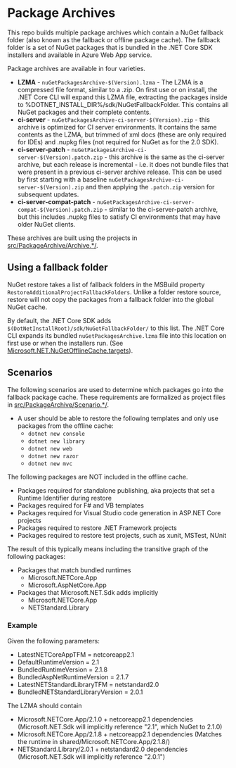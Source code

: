 Package Archives
================

This repo builds multiple package archives which contain a NuGet fallback folder (also known as the fallback or offline package cache). The fallback folder is a set of NuGet packages that is bundled in the .NET Core SDK installers and available in Azure Web App service.

Package archives are available in four varieties.

* **LZMA** - `nuGetPackagesArchive-$(Version).lzma` - The LZMA is a compressed file format, similar to a .zip. On first use or on install, the .NET Core CLI will expand this LZMA file, extracting the packages inside to %DOTNET_INSTALL_DIR%/sdk/NuGetFallbackFolder. This contains all NuGet packages and their complete contents.
* **ci-server** - `nuGetPackagesArchive-ci-server-$(Version).zip` - this archive is optimized for CI server environments. It contains the same contents as the LZMA, but trimmed of xml docs (these are only required for IDEs) and .nupkg files (not required for NuGet as for the 2.0 SDK).
* **ci-server-patch** - `nuGetPackagesArchive-ci-server-$(Version).patch.zip` - this archive is the same as the ci-server archive, but each release is incremental - i.e. it does not bundle files that were present in a previous ci-server archive release. This can be used by first starting with a baseline `nuGetPackagesArchive-ci-server-$(Version).zip` and then applying the `.patch.zip` version for subsequent updates.
* **ci-server-compat-patch** - `nuGetPackagesArchive-ci-server-compat-$(Version).patch.zip` - similar to the ci-server-patch archive, but this includes .nupkg files to satisfy CI environments that may have older NuGet clients.

These archives are built using the projects in [src/PackageArchive/Archive.\*/](/src/PackageArchive/).

## Using a fallback folder

NuGet restore takes a list of fallback folders in the MSBuild property `RestoreAdditionalProjectFallbackFolders`. Unlike a folder restore source, restore will not copy the packages from a fallback folder into the global NuGet cache.

By default, the .NET Core SDK adds `$(DotNetInstallRoot)/sdk/NuGetFallbackFolder/` to this list. The .NET Core CLI expands its bundled `nuGetPackagesArchive.lzma` file into this location on first use or when the installers run. (See [Microsoft.NET.NuGetOfflineCache.targets](https://github.com/dotnet/sdk/blob/v2.1.300/src/Tasks/Microsoft.NET.Build.Tasks/targets/Microsoft.NET.NuGetOfflineCache.targets)).

## Scenarios

The following scenarios are used to determine which packages go into the fallback package cache.
These requirements are formalized as project files in [src/PackageArchive/Scenario.\*/](/src/PackageArchive/).

 - A user should be able to restore the following templates and only use packages from the offline cache:
    - `dotnet new console`
    - `dotnet new library`
    - `dotnet new web`
    - `dotnet new razor`
    - `dotnet new mvc`

The following packages are NOT included in the offline cache.
  - Packages required for standalone publishing, aka projects that set a Runtime Identifier during restore
  - Packages required for F# and VB templates
  - Packages required for Visual Studio code generation in ASP.NET Core projects
  - Packages required to restore .NET Framework projects
  - Packages required to restore test projects, such as xunit, MSTest, NUnit

The result of this typically means including the transitive graph of the following packages:

  - Packages that match bundled runtimes
    - Microsoft.NETCore.App
    - Microsoft.AspNetCore.App
  - Packages that Microsoft.NET.Sdk adds implicitly
    - Microsoft.NETCore.App
    - NETStandard.Library

### Example

Given the following parameters:
 - LatestNETCoreAppTFM = netcoreapp2.1
 - DefaultRuntimeVersion = 2.1
 - BundledRuntimeVersion = 2.1.8
 - BundledAspNetRuntimeVersion = 2.1.7
 - LatestNETStandardLibraryTFM = netstandard2.0
 - BundledNETStandardLibraryVersion = 2.0.1

The LZMA should contain
  - Microsoft.NETCore.App/2.1.0 + netcoreapp2.1 dependencies (Microsoft.NET.Sdk will implicitly reference "2.1", which NuGet to 2.1.0)
  - Microsoft.NETCore.App/2.1.8 + netcoreapp2.1 dependencies (Matches the runtime in shared/Microsoft.NETCore.App/2.1.8/)
  - NETStandard.Library/2.0.1 + netstandard2.0 dependencies (Microsoft.NET.Sdk will implicitly reference "2.0.1")
